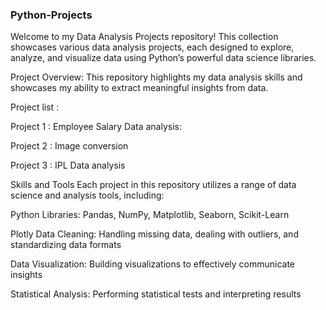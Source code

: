 ### Python-Projects
Welcome to my Data Analysis Projects repository! This collection showcases various data analysis projects, each designed to explore, analyze, and visualize data using Python’s powerful data science libraries.

Project Overview: This repository highlights my data analysis skills and showcases my ability to extract meaningful insights from data.

Project list :

Project 1 : Employee Salary Data analysis:

Project 2 : Image conversion

Project 3 : IPL Data analysis

Skills and Tools Each project in this repository utilizes a range of data science and analysis tools, including:

Python Libraries: Pandas, NumPy, Matplotlib, Seaborn, Scikit-Learn 

Plotly Data Cleaning: Handling missing data, dealing with outliers, and standardizing data formats

Data Visualization: Building visualizations to effectively communicate insights

Statistical Analysis: Performing statistical tests and interpreting results
